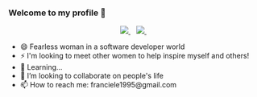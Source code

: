 

### Welcome to my profile 👋

<p align='center'>
  
  <a href="https://www.linkedin.com/in/francielebarbosaoliveira/">
    <img src="https://img.shields.io/badge/linkedin-%230077B5.svg?&style=for-the-badge&logo=linkedin&logoColor=white" />
  </a>&nbsp;&nbsp;
  <a href="https://www.instagram.com/franoliiveiira/">
    <img src="https://img.shields.io/badge/instagram-%23E4405F.svg?&style=for-the-badge&logo=instagram&logoColor=white" />        
  </a>&nbsp;&nbsp;
  
</p>
<ul>
  <li>😄 Fearless woman in a software developer world</li>
 <li>⚡ I'm looking to meet other women to help inspire myself and others! </li>
 <li>🌱 Learning...</li>
 <li>👯 I’m looking to collaborate on people's life</li>

 <li>📫 How to reach me: franciele1995@gmail.com</li>
</ul>

